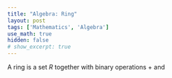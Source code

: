 ```yaml
---
title: "Algebra: Ring"
layout: post
tags: ['Mathematics', 'Algebra']
use_math: true
hidden: false
# show_excerpt: true
---
```


A ring is a set $R$ together with binary operations $+$ and 
